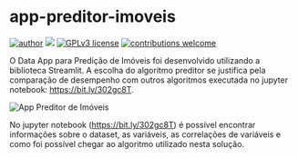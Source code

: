 # app-preditor-imoveis
[![author](https://img.shields.io/badge/author-ciintiacosta-purple.svg)](https://linkedin.com/in/cíntia-costa-9a044536) 
[![](https://img.shields.io/badge/python-3.7+-orange.svg)](https://www.python.org/downloads/release/python-365/) 
[![GPLv3 license](https://img.shields.io/badge/License-GPLv3-blue.svg)](http://perso.crans.org/besson/LICENSE.html) 
[![contributions welcome](https://img.shields.io/badge/contributions-welcome-brightgreen.svg?style=flat)](https://github.com/ciintiacosta/app-preditor-imoveis/issues)


O Data App para Predição de Imóveis foi desenvolvido utilizando a biblioteca Streamlit. A escolha do algoritmo preditor se justifica pela 
comparação de desempenho com outros algoritmos executada no jupyter notebook: https://bit.ly/302gc8T.    


![App Preditor de Imóveis](https://github.com/ciintiacosta/app-preditor-imoveis/blob/master/DataApp.gif)


No jupyter notebook (https://bit.ly/302gc8T) é possível encontrar informações sobre o dataset, as variáveis, as correlações de variáveis e
como foi possível chegar ao algoritmo utilizado nesta solução.

